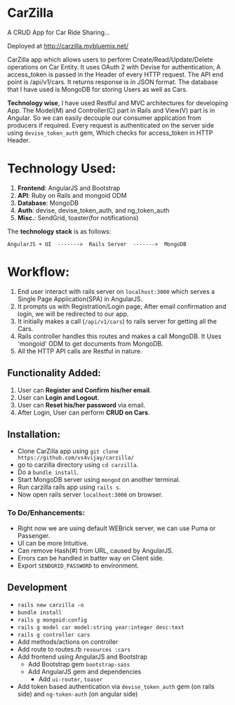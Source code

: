 # CarZilla
A CRUD App for Car Ride Sharing...

Deployed at http://carzilla.mybluemix.net/

CarZilla app which allows users to perform Create/Read/Update/Delete operations on Car Entity. It uses OAuth 2 with Devise for authentication, A access_token is passed in the Header of every HTTP request. The API end point is /api/v1/cars. It returns response is in JSON format. The database that I have used is MongoDB for storing Users as well as Cars.

**Technology wise**, I have used Restful and MVC architectures for developing App. The Model(M) and Controller(C) part in Rails and View(V) part is in Angular. So we can easily decouple our consumer application from producers if required. Every request is authenticated on the server side using `devise_token_auth` gem, Which checks for access_token in HTTP Header.

# Technology Used:
1. **Frontend**: AngularJS and Bootstrap
2. **API**: Ruby on Rails and mongoid ODM
3. **Database**: MongoDB
4. **Auth**: devise, devise_token_auth, and ng_token_auth
5. **Misc.**: SendGrid, toaster(for notifications)

The **technology stack** is as follows:

```
AngularJS + UI  ------->  Rails Server  ------->  MongoDB
```

# Workflow:
1. End user interact with rails server on `localhost:3000` which serves a Single Page Application(SPA) in AngularJS.
2. It prompts us with Registration/Login page, After email confirmation and login, we will be redirected to our app.
3. It initially makes a call (`/api/v1/cars`) to rails server for getting all the Cars.
4. Rails controller handles this routes and makes a call MongoDB. It Uses 'mongoid' ODM to get documents from MongoDB.
5. All the HTTP API calls are Restful in nature.

## Functionality Added:
1. User can **Register and Confirm his/her email**.
2. User can **Login and Logout**.
3. User can **Reset his/her password** via email.
4. After Login, User can perform **CRUD on Cars**.

## Installation:
  - Clone CarZilla app using `git clone https://github.com/vs4vijay/carzilla/`
  - go to carzilla directory using `cd carzilla`.
  - Do a `bundle install`.
  - Start MongoDB server using `mongod` on another terminal.
  - Run carzilla rails app using `rails s`.
  - Now open rails server `localhost:3000` on browser.

### To Do/Enhancements:
  - Right now we are using default WEBrick server, we can use Puma or Passenger.
  - UI can be more Intuitive.
  - Can remove Hash(#) from URL, caused by AngularJS.
  - Errors can be handled in batter way on Client side.
  - Export `SENDGRID_PASSWORD` to environment.

## Development
 * `rails new carzilla -o`
 * `bundle install`
 * `rails g mongoid:config`
 * `rails g model car model:string year:integer desc:text`
 * `rails g controller cars`
 * Add methods/actions on controller
 * Add route to routes.rb `resources :cars`
 * Add frontend using AngularJS and Bootstrap
    * Add Bootstrap gem `bootstrap-sass`
    * Add AngularJS gem and dependencies
      * Add `ui-router`, `toaser`
  * Add token based authentication via `devise_token_auth` gem (on rails side) and `ng-token-auth` (on angular side)
